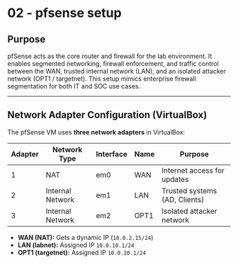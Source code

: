 # 02 - pfsense setup

## Purpose

pfSense acts as the core router and firewall for the lab environment. It enables segmented networking, firewall enforcement, and traffic control between the WAN, trusted internal network (LAN), and an isolated attacker network (OPT1 / targetnet). This setup mimics enterprise firewall segmentation for both IT and SOC use cases.

---

## Network Adapter Configuration (VirtualBox)

The pfSense VM uses **three network adapters** in VirtualBox:


| Adapter | Network Type       | Interface | Name        | Purpose                        |
|---------|--------------------|-----------|-------------|--------------------------------|
| 1       | NAT                | em0       | WAN         | Internet access for updates    |
| 2       | Internal Network   | em1       | LAN         | Trusted systems (AD, Clients)  |
| 3       | Internal Network   | em2       | OPT1        | Isolated attacker network      |

- **WAN (NAT):** Gets a dynamic IP (`10.0.2.15/24`)
- **LAN (labnet):** Assigned IP `10.0.10.1/24`
- **OPT1 (targetnet):** Assigned IP `10.0.20.1/24`
